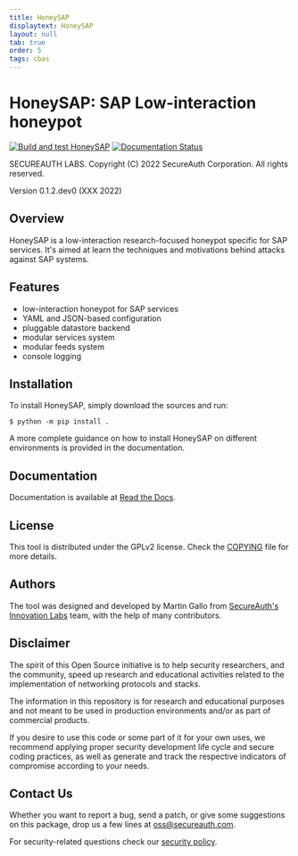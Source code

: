 ```yaml
---
title: HoneySAP
displaytext: HoneySAP
layout: null
tab: true
order: 5
tags: cbas
---
```


HoneySAP: SAP Low-interaction honeypot
======================================

[![Build and test HoneySAP](https://github.com/SecureAuthCorp/HoneySAP/actions/workflows/build_and_test.yml/badge.svg)](https://github.com/SecureAuthCorp/HoneySAP/actions/workflows/build_and_test.yml)
[![Documentation Status](https://readthedocs.org/projects/honeysap/badge/?version=latest)](https://honeysap.readthedocs.io/en/latest/?badge=latest)

SECUREAUTH LABS. Copyright (C) 2022 SecureAuth Corporation. All rights reserved.

Version 0.1.2.dev0 (XXX 2022)


Overview
--------

HoneySAP is a low-interaction research-focused honeypot specific for SAP
services. It's aimed at learn the techniques and motivations behind attacks
against SAP systems.


Features
--------

- low-interaction honeypot for SAP services
- YAML and JSON-based configuration
- pluggable datastore backend
- modular services system
- modular feeds system
- console logging


Installation
------------

To install HoneySAP, simply download the sources and run:

    $ python -m pip install .

A more complete guidance on how to install HoneySAP on different environments
is provided in the documentation.


Documentation
-------------

Documentation is available at [Read the Docs](https://honeysap.readthedocs.io/en/latest/).


License
-------

This tool is distributed under the GPLv2 license. Check the [COPYING](COPYING)
file for more details.


Authors
-------

The tool was designed and developed by Martin Gallo from [SecureAuth's Innovation
Labs](https://www.secureauth.com/labs/) team, with the help of many contributors.

Disclaimer
----------

The spirit of this Open Source initiative is to help security researchers,
and the community, speed up research and educational activities related to
the implementation of networking protocols and stacks.

The information in this repository is for research and educational purposes
and not meant to be used in production environments and/or as part
of commercial products.

If you desire to use this code or some part of it for your own uses, we
recommend applying proper security development life cycle and secure coding
practices, as well as generate and track the respective indicators of
compromise according to your needs.


Contact Us
----------

Whether you want to report a bug, send a patch, or give some suggestions
on this package, drop us a few lines at oss@secureauth.com.

For security-related questions check our [security policy](SECURITY.md).

